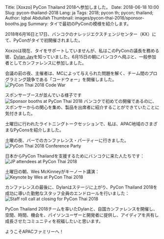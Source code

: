 Title: [Xoxzo] PyCon Thailand 2018へ参加しました。
Date: 2018-06-18 10:00 
Slug: pycon-thailand-2018
Lang: ja
Tags: 2018; pycon th; pycon; thailand;
Author: Iqbal Abdullah
Thumbnail: images/pycon-thai-2018/sponsor-booths.jpg
Summary: タイで最初のPyConの模様を紹介します。

2018年6月16日と17日、バンコクのナレッジエクスチェンジセンター（KX）にて、PyConがタイで初開催されました。

Xoxzoは現在、タイをサポートしていませんが、私はこのPyConの議長を務める彼、[Dylan Jay](https://twitter.com/djay75)を知っていました。6月15日の朝にバンコクへ飛ぶと、一般参加者としてカンファレンスに参加しました。

会議の前の夜、主催者は、MCによって与えられた問題を解く、チーム間のプログラミング競争である「コードウォー」を開催しました。
![PyCon Thai 2018 Code War]({filename}/images/pycon-thai-2018/code-war.jpg)

スポンサーブースが並んでいる様子です
![Sponsor booths at PyCon Thai 2018]({filename}/images/pycon-thai-2018/sponsor-booths.jpg)
バンコクで初めての開催であるのに、スポンサーからの関心を集め、製品を出席者に紹介することができていたことに気付きました。

土曜日に行われたライトニングトークセッションで、私は、APAC地域のさまざまなPyConsを紹介しました。

土曜の夜、バーでのカンファレンス・パーティーに行きました。
![PyCon Thai 2018 Conference Party]({filename}/images/pycon-thai-2018/party.jpg)

日本からPyCon Thailandを支援するためにバンコクに来た人たちです：
![JP attendees at PyCon Thai 2018]({filename}/images/pycon-thai-2018/team-jp.jpg)

土曜日の朝、Wes McKinneyがキーノート講演：
![Keynote by Wes at PyCon Thai 2018]({filename}/images/pycon-thai-2018/wes-keynote.jpg)

カンファレンスの最後に、Dylanはステージに上がり、PyCon Thailand 2018を成功に導いた勤勉なスタッフ全員のエンドロールを行いました： 
![Staff roll call at closing for PyCon Thai 2018]({filename}/images/pycon-thai-2018/staff.jpg)

PyCon Thailand 2018チームを率いたDylanと、自国カンファレンスを開催し、空間、時間、機会を、パイソンユーザーと開発者に提供し、アイディアを共有し成長させたコミュニティを祝福したいと思います。

ようこそAPACファミリーへ！


